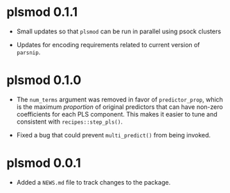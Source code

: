 # plsmod 0.1.1

 * Small updates so that `plsmod` can be run in parallel using psock clusters 
 
 * Updates for encoding requirements related to current version of `parsnip`. 


# plsmod 0.1.0

* The `num_terms` argument was removed in favor of `predictor_prop`, which is the maximum _proportion_ of original predictors that can have non-zero coefficients for each PLS component. This makes it easier to tune and consistent with `recipes::step_pls()`. 

* Fixed a bug that could prevent `multi_predict()` from being invoked. 

# plsmod 0.0.1

* Added a `NEWS.md` file to track changes to the package.
